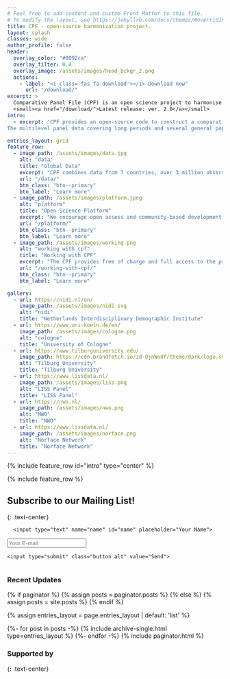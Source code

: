 ```yaml
---
# Feel free to add content and custom Front Matter to this file.
# To modify the layout, see https://jekyllrb.com/docs/themes/#overriding-theme-defaults
title: CPF - open-source harmonization project.
layout: splash
classes: wide
author_profile: false
header:
  overlay_color: "#0092ca"
  overlay_filter: 0.4
  overlay_image: /assets/images/head_bckgr_2.png
  actions:
    - label: "<i class='fas fa-download'></i> Download now"
      url: "/download/"
excerpt: >
  Comparative Panel File (CPF) is an open science project to harmonise the world’s major and longest-running household panel surveys from seven countries.<br/>
  <small><a href="/download/">Latest release: ver. 2.0</a></small>
intro: 
  - excerpt: 'CPF provides an open-source code to construct a comparative dataset based on the original data from the household panel surveys.<br/>
The multilevel panel data covering long periods and several general population surveys allow analysing individual trajectories, time trends, contextual effects and country differences. '

entries_layout: grid
feature_row:
  - image_path: /assets/images/data.jpg
    alt: "data"
    title: "Global Data"
    excerpt: "CPF combines data from 7 countries, over 3 million observations from 400,000 respondents."
    url: "/data/"
    btn_class: "btn--primary"
    btn_label: "Learn more"
  - image_path: /assets/images/platform.jpeg
    alt: "platform"
    title: "Open Science Platform"
    excerpt: "We encourage open access and community-based development - anyone can contribute to the project."
    url: "/platform/"
    btn_class: "btn--primary"
    btn_label: "Learn more"
  - image_path: /assets/images/working.png
    alt: "working with cpf"
    title: "Working with CPF"
    excerpt: "The CPF provides free of charge and full access to the programming code. Try it yourself!"
    url: "/working-with-cpf/"
    btn_class: "btn--primary"
    btn_label: "Learn more" 

gallery:
  - url: https://nidi.nl/en/
    image_path: /assets/images/nidi.svg
    alt: "nidi"
    title: "Netherlands Interdisciplinary Demographic Institute"
  - url: https://www.uni-koeln.de/en/
    image_path: /assets/images/cologne.png
    alt: "cologne"
    title: "University of Cologne"
  - url: https://www.tilburguniversity.edu/
    image_path: https://cdn.brandfetch.io/id-OjnWo8f/theme/dark/logo.svg?c=1dxbfHSJFAPEGdCLU4o5B
    alt: "Tilburg University"
    title: "Tilburg University"
  - url: https://www.lissdata.nl/
    image_path: /assets/images/liss.png
    alt: "LISS Panel"
    title: "LISS Panel"
  - url: https://nwo.nl/
    image_path: /assets/images/nwo.png
    alt: "NWO"
    title: "NWO"
  - url: https://www.lissdata.nl/
    image_path: /assets/images/norface.png
    alt: "Norface Network"
    title: "Norface Network"
---
```


{% include feature_row id="intro" type="center" %}

{% include feature_row %}

<!-- modify this form HTML and place wherever you want your form -->
<section id="cta" class="wrapper style3" markdown="1">


## Subscribe to our Mailing List!
{: .text-center}

<form
  action="https://formspree.io/f/mjkyjgkd"
  method="POST"
class="container"
>
<div class="row">

  <div class="col-5 col-6-narrow col-12-mobilep">

      <input type="text" name="name" id="name" placeholder="Your Name">
  </div>

  <div class="col-5 col-6-narrow col-12-mobilep">
      <input type="email" name="email" id="email" placeholder="Your E-mail">
  </div>

  <!-- your other form fields go here -->
  <div class="col-2 col-12-narrow col-12-mobilep">

    <input type="submit" class="button alt" value="Send"> 
  </div>

</div>

</form>

</section>


<div markdown="1" style="display: flow-root">

<h3 class="archive__subtitle">Recent Updates</h3>

{% if paginator %}
  {% assign posts = paginator.posts %}
{% else %}
  {% assign posts = site.posts %}
{% endif %}

{% assign entries_layout = page.entries_layout | default: 'list' %}
<div class="entries-{{ entries_layout }}">
{%- for post in posts -%}
  {% include archive-single.html type=entries_layout %}
{%- endfor -%}
{% include paginator.html %}

</div>
</div>

### Supported by
{: .text-center}
<div style="width: 70%; margin-left: auto; margin-right: auto;" markdown="1">

<div class="container">
    <div class="row sponsors">
      <section class="col-2 col-4-narrower">
        <a href="https://nidi.nl/en/" class=""><img src="/assets/images/nidi.svg" alt=""></a>
      </section>
      <section class="col-2 col-4-narrower">
        <a href="https://www.uni-koeln.de/en/" class="image"><img src="/assets/images/cologne.png" alt=""></a>
      </section>
      <section class="col-2 col-4-narrower">
        <a href="https://www.tilburguniversity.edu/" class="image"><img src="https://cdn.brandfetch.io/id-OjnWo8f/theme/dark/logo.svg?c=1dxbfHSJFAPEGdCLU4o5B" alt=""></a>
      </section>
      <section class="col-2 col-4-narrower">
        <a href="https://www.lissdata.nl/" class="image"><img src="/assets/images/liss.png" alt=""></a>
      </section>
      <section class="col-2 col-4-narrower">
        <a href="https://nwo.nl/" class="image"><img src="/assets/images/nwo.png" alt=""></a>
      </section>
      <section class="col-2 col-4-narrower">
        <a href="https://www.norface.net/" class="image"><img src="/assets/images/norface.png" alt=""></a>
      </section>
    </div>
  </div>
</div>
